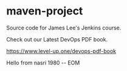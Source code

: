 # maven-project
Source code for James Lee's Jenkins course.

Check out our Latest DevOps PDF book.

https://www.level-up.one/devops-pdf-book


Hello from nasri 1980 -- EOM
